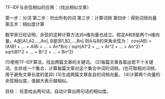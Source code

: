
TF-IDF与余弦相似的应用：（找出相似文章）

第一步：分词
第二步：列出所有的词
第三步：计算词频
第四步：得到词频向量
第五步：相似度计算

数学家已经证明，余弦的这种计算方法对n维向量也成立。假定A和B是两个n维向量，A是[A1,A2,...,An], B是[B1,B2,...,Bn]
则A与B的夹角余弦为：
    cos(AB) = (A1*B1 + ... + Ai*Bi + ... + An*Bn) / sqrt(A1^2 + ,,, + Ai^2 + ... + An^2) * sqrt(B1^2 + ... + Bi^2 + ... + Bn^2)

(1)使用TF-IDF算法，找出两篇文章的关键词。
(2)每篇文章各取出若干个关键词，合并成一个集合，计算每篇文章对这个集合中词的词频。(也可取相对词频，用于避免文章长度的差异)
(3)生成两篇文章各自的词频向量。
(4)计算两个向量的余弦相似度，值越大表示越相似。

目标：
    任意给出两句话，自动计算出两句话的相似度。
